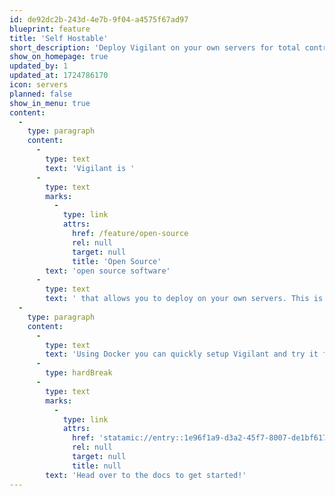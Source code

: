 ```yaml
---
id: de92dc2b-243d-4e7b-9f04-a4575f67ad97
blueprint: feature
title: 'Self Hostable'
short_description: 'Deploy Vigilant on your own servers for total control over your data.'
show_on_homepage: true
updated_by: 1
updated_at: 1724786170
icon: servers
planned: false
show_in_menu: true
content:
  -
    type: paragraph
    content:
      -
        type: text
        text: 'Vigilant is '
      -
        type: text
        marks:
          -
            type: link
            attrs:
              href: /feature/open-source
              rel: null
              target: null
              title: 'Open Source'
        text: 'open source software'
      -
        type: text
        text: ' that allows you to deploy on your own servers. This is great if you want to have full control over your own data.'
  -
    type: paragraph
    content:
      -
        type: text
        text: 'Using Docker you can quickly setup Vigilant and try it for yourself. '
      -
        type: hardBreak
      -
        type: text
        marks:
          -
            type: link
            attrs:
              href: 'statamic://entry::1e96f1a9-d3a2-45f7-8007-de1bf6173957'
              rel: null
              target: null
              title: null
        text: 'Head over to the docs to get started!'
---
```

